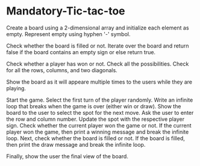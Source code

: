 # Mandatory-Tic-tac-toe
Create a board using a 2-dimensional array and initialize each element as empty.
  Represent empty using hyphen '-' symbol.

Check whether the board is filled or not.
  Iterate over the board and return false if the board contains an empty sign or else return true.

Check whether a player has won or not.
  Check all the possibilities.
  Check for all the rows, columns, and two diagonals.

Show the board as it will appeare multiple times to the users while they are playing.

Start the game.
  Select the first turn of the player randomly.
  Write an infinite loop that breaks when the game is over (either win or draw).
    Show the board to the user to select the spot for the next move.
    Ask the user to enter the row and column number.
    Update the spot with the respective player sign.
    Check whether the current player won the game or not.
    If the current player won the game, then print a winning message and break the infinite loop.
    Next, check whether the board is filled or not.
    If the board is filled, then print the draw message and break the infinite loop.
    
Finally, show the user the final view of the board.
